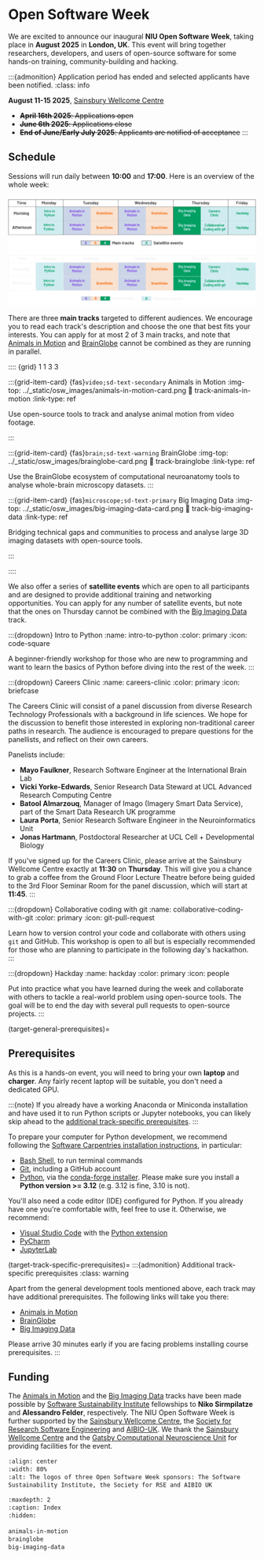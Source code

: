 # Open Software Week

We are excited to announce our inaugural **NIU Open Software Week**, taking
place in **August 2025** in **London, UK**. This event will bring together researchers, developers, and users of open-source software for some hands-on training, community-building and hacking.

:::{admonition} Application period has ended and selected applicants have been notified.
:class: info

**August 11-15 2025**, [Sainsbury Wellcome Centre](https://maps.app.goo.gl/CzWFFjXJZwX87aMj6)

- ~~**April 16th 2025**: Applications open~~
- ~~**June 6th 2025**: Applications close~~
- ~~**End of June/Early July 2025**: Applicants are notified of acceptance~~
:::

## Schedule

Sessions will run daily between **10:00** and **17:00**.
Here is an overview of the whole week:

<img src="../_static/osw_images/schedule-2025_light-mode.png" alt="A colour-coded table showing the schedule of open software week. The columns are weekdays, and the rows are Morning and Afternoon. All of Monday and Friday will be spent on 'Intro to Python' and 'Hackday', respectively. Tuesday and Wednesday are split into two whole-day main tracks: 'Animals in Motion' and 'BrainGlobe'. On Thursday, one can choose between either a full day of 'Big Imaging Data' or 'Careers Clinic' in the morning and 'Collaborative Coding with git' in the afternoon." class="only-light img-responsive"/>
<img src="../_static/osw_images/schedule-2025_dark-mode.png" alt="A colour-coded table showing the schedule of open software week. The columns are weekdays, and the rows are Morning and Afternoon. All of Monday and Friday will be spent on 'Intro to Python' and 'Hackday', respectively. Tuesday and Wednesday are split into two whole-day main tracks: 'Animals in Motion' and 'BrainGlobe'. On Thursday, one can choose between either a full day of 'Big Imaging Data' or 'Careers Clinic' in the morning and 'Collaborative Coding with git' in the afternoon." class="only-dark img-responsive"/>

There are three **main tracks** targeted to different audiences.
We encourage you to read each track's description and choose the one that best fits your interests.
You can apply for at most 2 of 3 main tracks, and note that [Animals in Motion](track-animals-in-motion) and [BrainGlobe](track-brainglobe)
cannot be combined as they are running in parallel.

:::: {grid} 1 1 3 3

:::{grid-item-card} {fas}`video;sd-text-secondary` Animals in Motion
:img-top: ../_static/osw_images/animals-in-motion-card.png
:link: track-animals-in-motion
:link-type: ref

Use open-source tools to track
and analyse animal motion from video footage.

:::

:::{grid-item-card} {fas}`brain;sd-text-warning` BrainGlobe
:img-top: ../_static/osw_images/brainglobe-card.png
:link: track-brainglobe
:link-type: ref

Use the BrainGlobe ecosystem of computational neuroanatomy tools
to analyse whole-brain microscopy datasets.
:::

:::{grid-item-card} {fas}`microscope;sd-text-primary` Big Imaging Data
:img-top: ../_static/osw_images/big-imaging-data-card.png
:link: track-big-imaging-data
:link-type: ref

Bridging technical gaps and communities to process and analyse
large 3D imaging datasets with open-source tools.

:::

::::

We also offer a series of **satellite events** which are open to all participants and are designed to provide additional training and networking opportunities.
You can apply for any number of satellite events, but note that the ones on Thursday cannot be combined with the [Big Imaging Data](track-big-imaging-data) track.

:::{dropdown} Intro to Python
:name: intro-to-python
:color: primary
:icon: code-square

A beginner-friendly workshop for those who are new to programming and want to learn the basics of Python before diving into the rest of the week.
:::

:::{dropdown} Careers Clinic
:name: careers-clinic
:color: primary
:icon: briefcase

The Careers Clinic will consist of a panel discussion from diverse Research Technology Professionals with a background in life sciences.
We hope for the discussion to benefit those interested in exploring non-traditional career paths in research.
The audience is encouraged to prepare questions for the panellists, and reflect on their own careers.

Panelists include:

- **Mayo Faulkner**, Research Software Engineer at the International Brain Lab
- **Vicki Yorke-Edwards**, Senior Research Data Steward at UCL Advanced Research Computing Centre
- **Batool Almarzouq**, Manager of Imago (Imagery Smart Data Service), part of the Smart Data Research UK programme
- **Laura Porta**, Senior Research Software Engineer in the Neuroinformatics Unit
- **Jonas Hartmann**, Postdoctoral Researcher at UCL Cell + Developmental Biology

If you've signed up for the Careers Clinic, please arrive at the Sainsbury Wellcome Centre
exactly at **11:30** on **Thursday**. This will give you a chance to grab a coffee from the Ground Floor Lecture Theatre before being guided to the 3rd Floor Seminar Room for
the panel discussion, which will start at **11:45**.
:::

:::{dropdown} Collaborative coding with git
:name: collaborative-coding-with-git
:color: primary
:icon: git-pull-request

Learn how to version control your code and collaborate with others using `git` and GitHub. This workshop is open to all but is especially recommended for those who are planning to participate in the following day's hackathon.
:::

:::{dropdown} Hackday
:name: hackday
:color: primary
:icon: people

Put into practice what you have learned during the week and collaborate with others to tackle a real-world problem using open-source tools. The goal will be to end the day with several pull requests to open-source projects.
:::

(target-general-prerequisites)=
## Prerequisites

As this is a hands-on event, you will need to bring your own **laptop** and **charger**. Any fairly recent laptop will be suitable, you don't need a dedicated GPU.

:::{note}
If you already have a working Anaconda or Miniconda installation and have used it to run Python scripts or Jupyter notebooks, you can likely skip ahead to the [additional track-specific prerequisites](target-track-specific-prerequisites).
:::

To prepare your computer for Python development, we recommend following the [Software Carpentries installation instructions](https://carpentries.github.io/workshop-template/install_instructions), in particular:

- [Bash Shell](https://carpentries.github.io/workshop-template/install_instructions/#shell), to run terminal commands
- [Git](https://carpentries.github.io/workshop-template/install_instructions/#git), including a GitHub account
- [Python](https://carpentries.github.io/workshop-template/install_instructions/#python), via the [conda-forge installer](https://conda-forge.org/download/). Please make sure you install a __Python version >= 3.12__ (e.g. 3.12 is fine, 3.10 is not).

You'll also need a code editor (IDE) configured for Python.
If you already have one you're comfortable with, feel free to use it. Otherwise, we recommend:

- [Visual Studio Code](https://code.visualstudio.com/) with the [Python extension](https://marketplace.visualstudio.com/items?itemName=ms-python.python)
- [PyCharm](https://www.jetbrains.com/pycharm/)
- [JupyterLab](https://jupyterlab.readthedocs.io/en/stable/)

(target-track-specific-prerequisites)=
:::{admonition} Additional track-specific prerequisites
:class: warning

Apart from the general development tools mentioned above, each track may have additional prerequisites. The following links will take you there:
- [Animals in Motion](target-animals-in-motion-prerequisites)
- [BrainGlobe](target-brainglobe-prerequisites)
- [Big Imaging Data](target-imaging-prerequisites)

Please arrive 30 minutes early if you are facing problems installing course prerequisites.
:::

## Funding

The [Animals in Motion](track-animals-in-motion) and the [Big Imaging Data](track-big-imaging-data) tracks have been made possible by [Software Sustainability Institute](https://www.software.ac.uk/) fellowships to **Niko Sirmpilatze** and **Alessandro Felder**, respectively. The NIU Open Software Week is further supported by the [Sainsbury Wellcome Centre](https://www.sainsburywellcome.org/), the [Society for Research Software Engineering](https://society-rse.org/) and [AIBIO-UK](https://aibio.ac.uk/). We thank the [Sainsbury Wellcome Centre](https://www.sainsburywellcome.org/) and the [Gatsby Computational Neuroscience Unit](https://www.ucl.ac.uk/gatsby/gatsby-computational-neuroscience-unit) for providing facilities for the event.

```{image} /_static/osw_images/sponsor-logos.png
:align: center
:width: 80%
:alt: The logos of three Open Software Week sponsors: The Software Sustainability Institute, the Society for RSE and AIBIO UK
```

```{toctree}
:maxdepth: 2
:caption: Index
:hidden:

animals-in-motion
brainglobe
big-imaging-data
```
